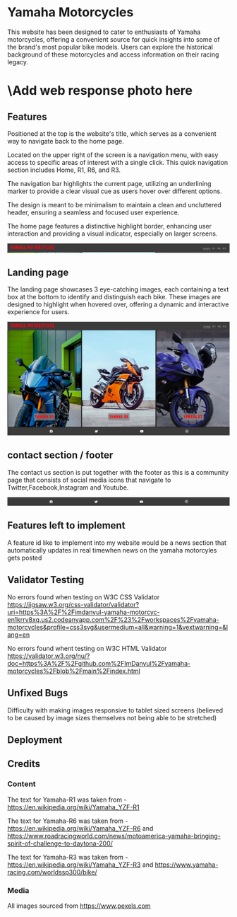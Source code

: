 # Yamaha Motorcycles

This website has been designed to cater to enthusiasts of Yamaha motorcycles, offering a convenient source for quick insights into some of the brand's most popular bike models. Users can explore the historical background of these motorcycles and access information on their racing legacy.</p>

# \Add web response photo here


## Features

Positioned at the top is the website's title, which serves as a convenient way to navigate back to the home page.

Located on the upper right of the screen is a navigation menu, with easy access to specific areas of interest with a single click. This quick navigation section includes Home, R1, R6, and R3.

The navigation bar highlights the current page, utilizing an underlining marker to provide a clear visual cue as users hover over different options.

The design is meant to be minimalism to maintain a clean and uncluttered header, ensuring a seamless and focused user experience.

The home page features a distinctive highlight border, enhancing user interaction and providing a visual indicator, especially on larger screens.

![Nav Bar](https://github.com/ImDanyul/yamaha-motorcycles/blob/main/media/3%20-%20kdtdpFa.png)

## Landing page

The landing page showcases 3 eye-catching images, each containing a text box at the bottom to identify and distinguish each bike. These images are designed to highlight when hovered over, offering a dynamic and interactive experience for users.

![Landing Page](https://github.com/ImDanyul/yamaha-motorcycles/blob/main/media/1%20-%201Narx35.png)

## contact section / footer

The contact us section is put together with the footer as this is a community page that consists of social media icons that navigate to Twitter,Facebook,Instagram and Youtube.

![Footer](https://github.com/ImDanyul/yamaha-motorcycles/blob/main/media/2%20-%20DW0Qxnd.png)

## Features left to implement

A feature id like to implement into my website would be a news section that automatically updates in real timewhen news on the yamaha motorcyles gets posted

## Validator Testing

No errors found when testing on W3C CSS Validator <https://jigsaw.w3.org/css-validator/validator?uri=https%3A%2F%2Fimdanyul-yamaha-motorcyc-en1krrv8xq.us2.codeanyapp.com%2F%23%2Fworkspaces%2Fyamaha-motorcycles&profile=css3svg&usermedium=all&warning=1&vextwarning=&lang=en>

No errors found whent testing on W3C HTML Validator <https://validator.w3.org/nu/?doc=https%3A%2F%2Fgithub.com%2FImDanyul%2Fyamaha-motorcycles%2Fblob%2Fmain%2Findex.html>

## Unfixed Bugs

Difficulty with making images responsive to tablet sized screens (believed to be caused by image sizes themselves not being able to be stretched)

## Deployment

## Credits

### Content

The text for Yamaha-R1 was taken from - <https://en.wikipedia.org/wiki/Yamaha_YZF-R1>

The text for Yamaha-R6 was taken from - <https://en.wikipedia.org/wiki/Yamaha_YZF-R6> and <https://www.roadracingworld.com/news/motoamerica-yamaha-bringing-spirit-of-challenge-to-daytona-200/>

The text for Yamaha-R3 was taken from - <https://en.wikipedia.org/wiki/Yamaha_YZF-R3> and <https://www.yamaha-racing.com/worldssp300/bike/>


### Media

All images sourced from <https://www.pexels.com>
